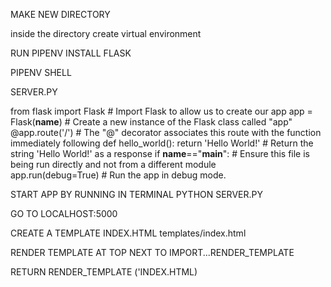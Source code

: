 MAKE NEW DIRECTORY

inside the directory create virtual environment

RUN PIPENV INSTALL FLASK

PIPENV SHELL

SERVER.PY

from flask import Flask  # Import Flask to allow us to create our app
app = Flask(__name__)    # Create a new instance of the Flask class called "app"
@app.route('/')          # The "@" decorator associates this route with the function immediately following
def hello_world():
    return 'Hello World!'  # Return the string 'Hello World!' as a response
if __name__=="__main__":   # Ensure this file is being run directly and not from a different module    
    app.run(debug=True)    # Run the app in debug mode.




START APP BY RUNNING IN TERMINAL PYTHON SERVER.PY

GO TO LOCALHOST:5000

CREATE A TEMPLATE INDEX.HTML templates/index.html

RENDER TEMPLATE AT TOP NEXT TO IMPORT...RENDER_TEMPLATE

RETURN RENDER_TEMPLATE ('INDEX.HTML)
